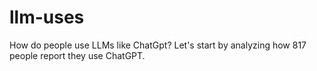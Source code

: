 # llm-uses
How do people use LLMs like ChatGpt? Let's start by analyzing how 817 people report they use ChatGPT.
